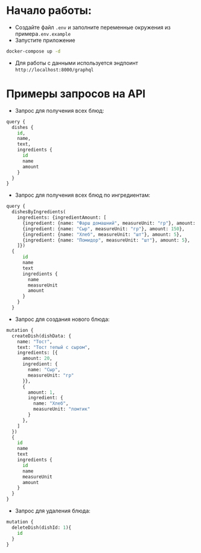 # Начало работы:

* Создайте файл `.env` и заполните переменные окружения из примера`.env.example`
* Запустите приложение
```bash
docker-compose up -d
```
* Для работы с данными используется эндпоинт `http://localhost:8000/graphql`

# Примеры запросов на API

* Запрос для получения всех блюд:

```python
query {
  dishes {
    id,
    name,
    text,
    ingredients {
      id
      name
      amount
    }
  }
}
```

* Запрос для получения всех блюд по ингредиентам:

```python
query {
  dishesByIngredients(
    ingredients: {ingredientAmount: [
      {ingredient: {name: "Фарш домашний", measureUnit: "гр"}, amount: 50},
      {ingredient: {name: "Сыр", measureUnit: "гр"}, amount: 150},
      {ingredient: {name: "Хлеб", measureUnit: "шт"}, amount: 5},
      {ingredient: {name: "Помидор", measureUnit: "шт"}, amount: 5},
    ]})
  {
      id
      name
      text
      ingredients {
        name
        measureUnit
        amount
      }
    }
  }
```

* Запрос для создания нового блюда:

```python
mutation {
  createDish(dishData: {
    name: "Тост",
    text: "Тост тепый с сыром",
    ingredients: [{
      amount: 20,
      ingredient: {
        name: "Сыр",
        measureUnit: "гр"
      }},
      {
        amount: 1,
        ingredient: {
          name: "Хлеб",
          measureUnit: "ломтик"
        }
      },
    ]
  })
  {
    id
    name
    text
    ingredients {
      id
      name
      measureUnit
      amount
    }
  }
}
```

* Запрос для удаления блюда:

```python
mutation {
  deleteDish(dishId: 1){
    id
  }
}
```
